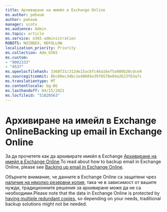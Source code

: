 ```yaml
---
title: Архивиране на имейл в Exchange Online
ms.author: pebaum
author: pebaum
manager: scotv
ms.audience: Admin
ms.topic: article
ms.service: o365-administration
ROBOTS: NOINDEX, NOFOLLOW
localization_priority: Priority
ms.collection: Adm_O365
ms.custom:
- "9002333"
- "4537"
ms.openlocfilehash: 3368f31c312de15acbfc46a16ef5a989b20cdce9
ms.sourcegitcommit: 8bc60ec34bc1e40685e3976576e04a2623f63a7c
ms.translationtype: MT
ms.contentlocale: bg-BG
ms.lasthandoff: 04/15/2021
ms.locfileid: "51820563"
---
```

# <a name="backing-up-email-in-exchange-online"></a><span data-ttu-id="087bf-102">Архивиране на имейл в Exchange Online</span><span class="sxs-lookup"><span data-stu-id="087bf-102">Backing up email in Exchange Online</span></span>

<span data-ttu-id="087bf-103">За да прочетете как да архивирате имейл в Exchange [Архивиране на имейл в Exchange Online](https://docs.microsoft.com/exchange/back-up-email).</span><span class="sxs-lookup"><span data-stu-id="087bf-103">To read about how to backup email in Exchange Online, please see [Backing up email in Exchange Online](https://docs.microsoft.com/exchange/back-up-email).</span></span>

<span data-ttu-id="087bf-104">Обърнете внимание, че данните в Exchange Online са защитени чрез [наличие на няколко резервни копия](https://docs.microsoft.com/office365/servicedescriptions/exchange-online-service-description/high-availability-and-business-continuity), така че в зависимост от вашите нужди, традиционните решения за архивиране може да не са необходими.</span><span class="sxs-lookup"><span data-stu-id="087bf-104">Please note that the data in Exchange Online is protected by [having multiple redundant copies](https://docs.microsoft.com/office365/servicedescriptions/exchange-online-service-description/high-availability-and-business-continuity), so depending on your needs, traditional backup solutions might not be needed.</span></span>
